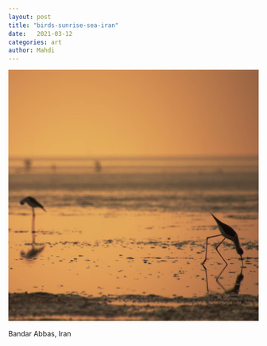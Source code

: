 ```yaml
---
layout: post
title: "birds-sunrise-sea-iran"
date:   2021-03-12
categories: art
author: Mahdi
---
```


![birds-sunrise-sea-iran](/img/arts/birds-sunrise-sea-iran.jpg)

<span class='image-details'>
Bandar Abbas, Iran
</span>
